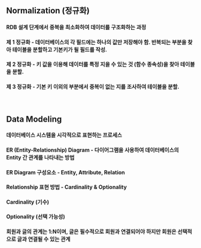 ## Normalization (정규화)
#### RDB 설계 단계에서 중복을 최소화하여 데이터를 구조화하는 과정
#### 제 1 정규화 - 데이터베이스의 각 필드에는 하나의 값만 저장해야 함. 반복되는 부분을 찾아 테이블을 분할하고 기본키가 될 필드를 작성.
#### 제 2 정규화 - 키 값을 이용해 데이터를 특정 지을 수 있는 것 (함수 종속성)을 찾아 테이블을 분할.
#### 제 3 정규화 - 기본 키 이외의 부분에서 중복이 없는 지를 조사하여 테이블을 분할. 
<br/>

## Data Modeling 
#### 데이터베이스 시스템을 시각적으로 표현하는 프로세스 
#### ER (Entity-Relationship) Diagram - 다이어그램을 사용하여 데이터베이스의 Entity 간 관계를 나타내는 방법 
#### ER Diagram 구성요소 - Entity, Attribute, Relation
#### Relationship 표현 방법 - Cardinality & Optionality 
#### Cardinality (기수) 
#### Optionality (선택 가능성)
#### 회원과 글의 관계는 1:N이며, 글은 필수적으로 회원과 연결되어야 하지만 회원은 선택적으로 글과 연결될 수 있는 관계 
